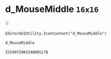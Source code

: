 # d_MouseMiddle `16x16`
<img src="/img/d_MouseMiddle.png" width=16 height=16>

``` CSharp
EditorGUIUtility.IconContent("d_MouseMiddle")
```
```
d_MouseMiddle
```
```
3319972901540005178
```

